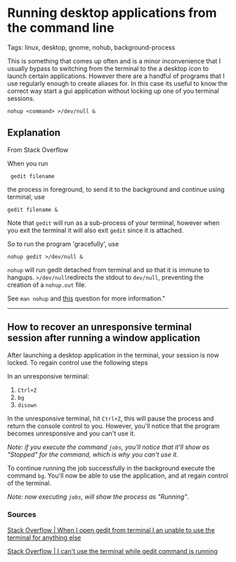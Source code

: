 # Running desktop applications from the command line 

Tags: linux, desktop, gnome, nohub, background-process

This is something that comes up often and is a minor inconvenience that I usually bypass to switching from the terminal to the a desktop icon to launch certain applications. However there are a handful of programs that I use regularly enough to create aliases for. In this case its useful to know the correct way start a gui application without locking up one of you terminal sessions.



```shell
nohup <command> >/dev/null &
```



## Explanation 

From Stack Overflow 

When you run

```shell
 gedit filename
```

the process in foreground, to send it to the background and continue using terminal, use

```
gedit filename &
```

Note that  `gedit` will run as a sub-process of your terminal, however when you exit the terminal it will also exit `gedit` since it is attached.

So to run the program 'gracefully', use

```
nohup gedit >/dev/null &
```

`nohup` will run gedit detached from terminal and so that it is immune to hangups. `>/dev/null`redirects the stdout to `dev/null`,  preventing the creation of a `nohup.out` file.

See `man nohup` and [this](https://askubuntu.com/questions/662817/why-can-i-see-the-output-of-background-processes/662822#662822) question for more information."

---

## How to recover an unresponsive terminal session after running a window application 

After launching a desktop application in the terminal, your session is now locked. To regain control use the following steps

In an unresponsive terminal:

1. `Ctrl+Z`
2. `bg` 
3. `disown` 

In the unresponsive terminal, hit `Ctrl+Z`, this will pause the process and return the console control to you. However, you'll notice that the program becomes unresponsive and you can't use it.

*Note: if you execute the command `jobs`, you'll notice that it'll show as "Stopped" for the command, which is why you can't use it.*

To continue running the job successfully in the background execute the command `bg`. You'll now be able to use the application, and at regain control of the terminal.

*Note: now executing `jobs`, will show the process as "Running"*.

### Sources

[Stack Overflow | When I open gedit from terminal I an unable to use the terminal for anything else](https://askubuntu.com/questions/675270/when-i-open-gedit-from-terminal-i-am-unable-to-use-terminal-for-anything-else-u)

[Stack Overflow | I can't use the terminal while gedit command is running](https://askubuntu.com/questions/319843/i-cant-use-the-terminal-while-gedit-command-is-running)

